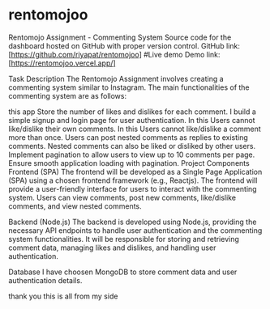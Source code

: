 # rentomojoo

Rentomojo Assignment - Commenting System
Source code for the dashboard hosted on GitHub with proper version control.
GitHub link: [https://github.com/riyapat/rentomojoo]
#Live demo 
Demo link: [https://rentomojoo.vercel.app/]

Task Description
The Rentomojo Assignment involves creating a commenting system similar to Instagram. The main functionalities of the commenting system are as follows:

 this app Store the number of likes and dislikes for each comment.
I build a simple signup and login page for user authentication.
In this Users cannot like/dislike their own comments.
In this Users cannot like/dislike a comment more than once.
Users can post nested comments as replies to existing comments.
Nested comments can also be liked or disliked by other users.
Implement pagination to allow users to view up to 10 comments per page.
Ensure smooth application loading with pagination.
Project Components
Frontend (SPA)
The frontend will be developed as a Single Page Application (SPA) using a chosen frontend 
framework (e.g., Reactjs). The frontend will provide a user-friendly interface 
for users to interact with the commenting system. Users can view comments, post new comments, like/dislike comments, and view nested comments.

Backend (Node.js)
The backend is developed using Node.js, providing the necessary API endpoints to handle user
authentication and the commenting system functionalities. It will be responsible for storing and retrieving
comment data, managing likes and dislikes, and handling user authentication.

Database
I have  choosen MongoDB to store comment data and user authentication details.

thank you this is all from my side 
